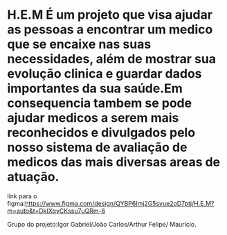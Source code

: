 # H.E.M É um projeto que visa ajudar as pessoas a encontrar um medico que se encaixe nas suas necessidades, além de mostrar sua evolução clinica e guardar dados importantes da sua saúde.Em consequencia tambem se pode ajudar medicos a serem mais reconhecidos e divulgados pelo nosso sistema de avaliação de medicos das mais diversas areas de atuação. 
link para o figma:https://www.figma.com/design/QYBP6Imj2G5svue2oD7ptj/H.E.M?m=auto&t=DkIXqvCKssu7uQRm-6


Grupo do projeto:Igor Gabriel/João Carlos/Arthur Felipe/ Maurício.


